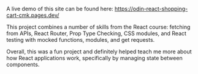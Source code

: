 A live demo of this site can be found here: https://odin-react-shopping-cart-cmk.pages.dev/

This project combines a number of skills from the React course: fetching from APIs, React Router, Prop Type Checking, CSS modules, and React testing with mocked functions, modules, and get requests. 

Overall, this was a fun project and definitely helped teach me more about how React applications work, specifically by managing state between components. 
